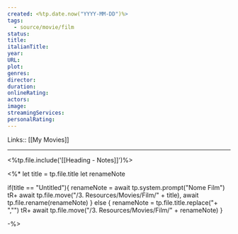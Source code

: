 ```yaml
---
created: <%tp.date.now("YYYY-MM-DD")%>
tags:
  - source/movie/film
status: 
title: 
italianTitle: 
year: 
URL: 
plot: 
genres: 
director: 
duration: 
onlineRating: 
actors: 
image: 
streamingServices: 
personalRating:
---
```

Links:: [[My Movies]]

---

<%tp.file.include('[[Heading - Notes]]')%>


<%* 
let title = tp.file.title
let renameNote

if(title == "Untitled"){
	renameNote = await tp.system.prompt("Nome Film")
	tR+ await tp.file.move("/3. Resources/Movies/Film/" + title), await tp.file.rename(renameNote)
} else {
	renameNote = tp.file.title.replace("+ ","")
	tR+ await tp.file.move("/3. Resources/Movies/Film/" + renameNote)
}

-%>


